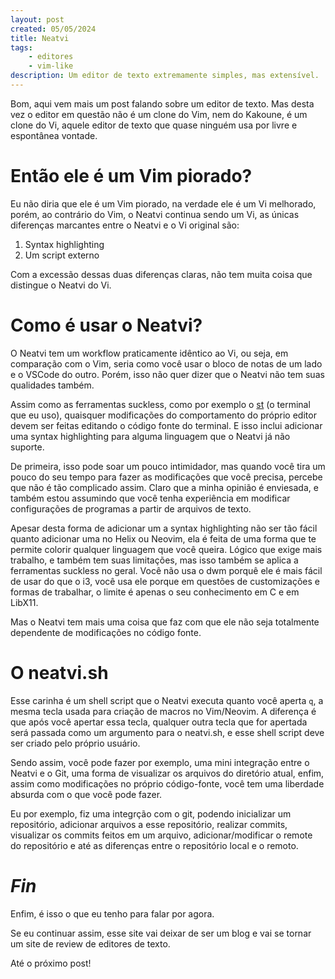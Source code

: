 ```yaml
---
layout: post
created: 05/05/2024
title: Neatvi
tags:
    - editores
    - vim-like
description: Um editor de texto extremamente simples, mas extensível.
---
```



Bom, aqui vem mais um post falando sobre um editor de texto. Mas desta vez o
editor em questão não é um clone do Vim, nem do Kakoune, é um clone do Vi,
aquele editor de texto que quase ninguém usa por livre e espontânea vontade.


# Então ele é um Vim piorado?


Eu não diria que ele é um Vim piorado, na verdade ele é um Vi melhorado, porém,
ao contrário do Vim, o Neatvi continua sendo um Vi, as únicas diferenças
marcantes entre o Neatvi e o Vi original são:

1. Syntax highlighting
1. Um script externo



Com a excessão dessas duas diferenças claras, não tem muita coisa que distingue
o Neatvi do Vi.


# Como é usar o Neatvi?


O Neatvi tem um workflow praticamente idêntico ao Vi, ou seja, em comparação
com o Vim, seria como você usar o bloco de notas de um lado e o VSCode do
outro. Porém, isso não quer dizer que o Neatvi não tem suas qualidades também.


Assim como as ferramentas suckless, como por exemplo o
[st](http://st.suckless.org) (o terminal que eu uso), quaisquer modificações do
comportamento do próprio editor devem ser feitas editando o código fonte do
terminal. E isso inclui adicionar uma syntax highlighting para alguma linguagem
que o Neatvi já não suporte.


De primeira, isso pode soar um pouco intimidador, mas quando você tira um pouco
do seu tempo para fazer as modificações que você precisa, percebe que não é tão
complicado assim. Claro que a minha opinião é enviesada, e também estou
assumindo que você tenha experiência em modificar configurações de programas a
partir de arquivos de texto.


Apesar desta forma de adicionar um a syntax highlighting não ser tão fácil
quanto adicionar uma no Helix ou Neovim, ela é feita de uma forma que te
permite colorir qualquer linguagem que você queira. Lógico que exige mais
trabalho, e também tem suas limitações, mas isso também se aplica a ferramentas
suckless no geral. Você não usa o dwm porquê ele é mais fácil de usar do que o
i3, você usa ele porque em questões de customizações e formas de trabalhar, o
limite é apenas o seu conhecimento em C e em LibX11.


Mas o Neatvi tem mais uma coisa que faz com que ele não seja totalmente
dependente de modificações no código fonte.


# O neatvi.sh


Esse carinha é um shell script que o Neatvi executa quanto você aperta <code>q</code>, a
mesma tecla usada para criação de macros no Vim/Neovim. A diferença é que após
você apertar essa tecla, qualquer outra tecla que for apertada será passada
como um argumento para o neatvi.sh, e esse shell script deve ser criado pelo
próprio usuário.


Sendo assim, você pode fazer por exemplo, uma mini integração entre o Neatvi e
o Git, uma forma de visualizar os arquivos do diretório atual, enfim, assim
como modificações no próprio código-fonte, você tem uma liberdade absurda com o
que você pode fazer.


Eu por exemplo, fiz uma integrção com o git, podendo inicializar um
repositório, adicionar arquivos a esse repositório, realizar commits,
visualizar os commits feitos em um arquivo, adicionar/modificar o remote do
repositório e até as diferenças entre o repositório local e o remoto.


# _Fin_


Enfim, é isso o que eu tenho para falar por agora.


Se eu continuar assim, esse site vai deixar de ser um blog e vai se tornar um
site de review de editores de texto.


Até o próximo post!
